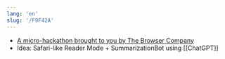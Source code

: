 ```yaml
---
lang: 'en'
slug: '/F9F42A'
---
```


- [A micro-hackathon brought to you by The Browser Company](https://browserinc.notion.site/A-micro-hackathon-brought-to-you-by-The-Browser-Company-e4691c5b69c34ada9a0c9bed0113fd75)
- Idea: Safari-like Reader Mode + SummarizationBot using [[ChatGPT]]
